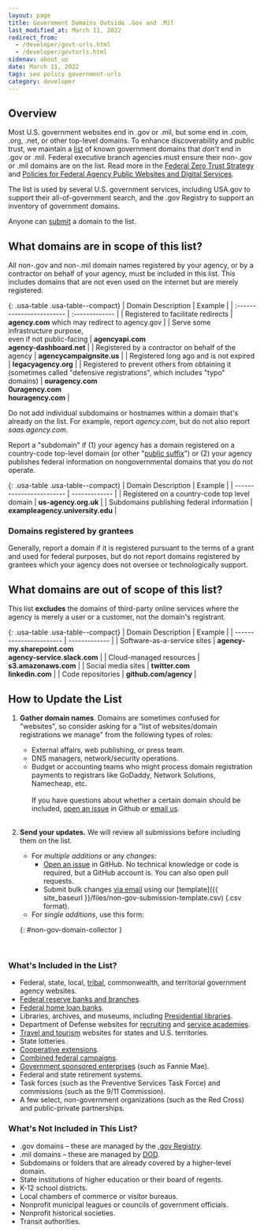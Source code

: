 ```yaml
---
layout: page
title: Government Domains Outside .Gov and .Mil
last_modified_at: March 11, 2022
redirect_from:
  - /developer/govt-urls.html
  - /developer/govturls.html
sidenav: about_us
date: March 11, 2022
tags: seo policy government-urls
category: developer
---
```

## Overview

Most U.S. government websites end in .gov or .mil, but some end in .com, .org, .net, or other top-level domains. To enhance discoverability and public trust, we maintain a [list](https://github.com/GSA/govt-urls/) of known government domains that *don't* end in .gov or .mil. Federal executive branch agencies must ensure their non-.gov or .mil domains are on the list. Read more in the [Federal Zero Trust Strategy](https://zerotrust.cyber.gov/federal-zero-trust-strategy/#4-safely-making-applications-internet-accessible) and [Policies for Federal Agency Public Websites and Digital Services](https://www.whitehouse.gov/wp-content/uploads/legacy_drupal_files/omb/memoranda/2017/m-17-06.pdf#page=11).

The list is used by several U.S. government services, including USA.gov to support their all-of-government search, and the .gov Registry to support an inventory of government domains.

Anyone can [submit](#non-gov-domain-collector) a domain to the list.

## What domains are in scope of this list?

All non-.gov and non-.mil domain names registered by your agency, or by a contractor on behalf of your agency, must be included in this list. This includes domains that are not even used on the internet but are merely registered.

{: .usa-table .usa-table--compact}
| Domain Description | Example |
| :------------------------ | :------------- |
| Registered to facilitate redirects | **agency.com** which may redirect to agency.gov |
| Serve some infrastructure purpose, <br />even if not public-facing | **agencyapi.com** <br /> **agency-dashboard.net** |
| Registered by a contractor on behalf of the agency | **agencycampaignsite.us** |
| Registered long ago and is not expired | **legacyagency.org** |
| Registered to prevent others from obtaining it <br />(sometimes called "defensive registrations", which includes "typo" domains) | **ouragency.com** <br /> **0uragency.com** <br /> **houragency.com** |

Do not add individual subdomains or hostnames within a domain that's already on the list. For example, report *agency.com*, but do not also report *saas.agency.com*.

Report a "subdomain" if (1) your agency has a domain registered on a country-code top-level domain (or other "[public suffix](https://publicsuffix.org/)") or (2) your agency publishes federal information on nongovernmental domains that you do not operate.

{: .usa-table .usa-table--compact}
| Domain Description | Example |
| ------------------------ | ------------- |
| Registered on a country-code top level domain | **us-agency.org.uk** |
| Subdomains publishing federal information | **exampleagency.university.edu** |

### Domains registered by grantees

Generally, report a domain if it is registered pursuant to the terms of a grant and used for federal purposes, but do not report domains registered by grantees which your agency does not oversee or technologically support.

## What domains are out of scope of this list?

This list **excludes** the domains of third-party online services where the agency is merely a user or a customer, not the domain's registrant.

{: .usa-table .usa-table--compact}
| Domain Description | Example |
| ----------------------- | ------------- |
| Software-as-a-service sites | **agency-my.sharepoint.com** <br /> **agency-service.slack.com** |
| Cloud-managed resources | **s3.amazonaws.com** |
| Social media sites | **twitter.com** <br /> **linkedin.com** |
| Code repositories | **github.com/agency** |

## How to Update the List

1.  **Gather domain names**. Domains are sometimes confused for "websites", so consider asking for a "list of websites/domain registrations we manage" from the following types of roles:
    * External affairs, web publishing, or press team.
    * DNS managers, network/security operations.
    * Budget or accounting teams who might process domain registration payments to registrars like GoDaddy, Network Solutions, Namecheap, etc.<br /><br />If you have questions about whether a certain domain should be included, [open an issue](https://github.com/GSA/govt-urls/issues) in Github or [email us](mailto:search@support.digitalgov.gov).<br /><br />

1.  **Send your updates.** We will review all submissions before including them on the list.
    * For *multiple additions* or any *changes:*
        * [Open an issue](https://github.com/GSA/govt-urls/issues) in GitHub. No technical knowledge or code is required, but a GitHub account is. You can also open pull requests.
        * Submit bulk changes [via email](mailto:search@support.digitalgov.gov) using our [template]({{ site_baseurl }}/files/non-gov-submission-template.csv) (.csv format).
    * For *single additions*, use this form:
  
    {: #non-gov-domain-collector }

<br />  

<script src="https://touchpoints.app.cloud.gov/touchpoints/3ff8b6de.js" async></script><div id="non-gov-domain-collector"></div>

### What's Included in the List?

* Federal, state, local, [tribal](https://www.bia.gov/service/tribal-leaders-directory), commonwealth, and territorial government agency websites.
* [Federal reserve banks and branches](https://www.federalreserve.gov/aboutthefed/federal-reserve-system.htm).
* [Federal home loan banks](http://www.fhlbanks.com/).
* Libraries, archives, and museums, including [Presidential libraries](https://www.archives.gov/presidential-libraries/).
* Department of Defense websites for [recruiting](https://www.defense.gov/Resources/Military-Departments/DOD-Websites/category/Recruiting/) and [service academies](https://www.defense.gov/Resources/Military-Departments/DOD-Websites/category/Academy/).
* [Travel and tourism](https://www.usa.gov/state-travel-and-tourism) websites for states and U.S. territories.
* State lotteries.
* [Cooperative extensions](https://nifa.usda.gov/land-grant-colleges-and-universities-partner-website-directory?state=All&type=Extension).
* [Combined federal campaigns](https://www.opm.gov/combined-federal-campaign/find-local-campaigns/#url=CFC-Zones).
* [Government sponsored enterprises](https://en.wikipedia.org/wiki/Government-sponsored_enterprise#List_of_GSEs) (such as Fannie Mae).
* Federal and state retirement systems.
* Task forces (such as the Preventive Services Task Force) and commissions (such as the 9/11 Commission).
* A few select, non-government organizations (such as the Red Cross) and public-private partnerships.

### What's Not Included in This List?

* .gov domains &ndash; these are managed by the [.gov Registry](https://home.dotgov.gov).
* .mil domains &ndash; these are managed by [DOD](https://www.defense.gov/Resources/Military-Departments/DOD-Websites/).
* Subdomains or folders that are already covered by a higher-level domain.
* State institutions of higher education or their board of regents.
* K-12 school districts.
* Local chambers of commerce or visitor bureaus.
* Nonprofit municipal leagues or councils of government officials.
* Nonprofit historical societies.
* Transit authorities.
